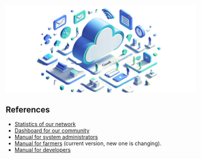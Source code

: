 ![](references.png)

## References

* [Statistics of our network](img/https://next.dashboard.grid.tf/#/tf-grid/node-statistics/)
* [Dashboard for our community](img/https://next.dashboard.grid.tf/)
* [Manual for system administrators](img/https://manual.grid.tf/system_administrators/system_administrators.html)
* [Manual for farmers](img/https://manual.grid.tf/farmers/farmers.html) (current version, new one is changing).
* [Manual for developers](img/https://manual.grid.tf/developers/developers.html)
